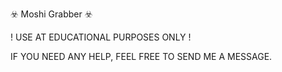 ☣️  Moshi Grabber ☣️

! USE AT EDUCATIONAL PURPOSES ONLY !

IF YOU NEED ANY HELP, FEEL FREE TO SEND ME A MESSAGE.

